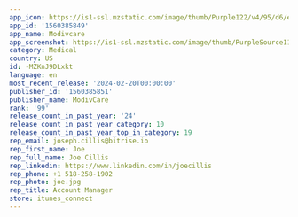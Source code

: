 ```yaml
---
app_icon: https://is1-ssl.mzstatic.com/image/thumb/Purple122/v4/95/d6/e4/95d6e4a6-1891-5fcd-01c2-15bf6d05d68a/AppIcon-0-0-1x_U007emarketing-0-5-0-85-220.png/1024x1024bb.png
app_id: '1560385849'
app_name: Modivcare
app_screenshot: https://is1-ssl.mzstatic.com/image/thumb/PurpleSource112/v4/b3/e1/3d/b3e13d9b-e1dc-72c0-e117-7663e337315b/877ee840-dee5-4105-ae8a-50a05ccef1f9_1-65-LoginScreen.png/1284x2778bb.png
category: Medical
country: US
id: -MZKnJ9DLxkt
language: en
most_recent_release: '2024-02-20T00:00:00'
publisher_id: '1560385851'
publisher_name: ModivCare
rank: '99'
release_count_in_past_year: '24'
release_count_in_past_year_category: 10
release_count_in_past_year_top_in_category: 19
rep_email: joseph.cillis@bitrise.io
rep_first_name: Joe
rep_full_name: Joe Cillis
rep_linkedin: https://www.linkedin.com/in/joecillis
rep_phone: +1 518-258-1902
rep_photo: joe.jpg
rep_title: Account Manager
store: itunes_connect
---
```


